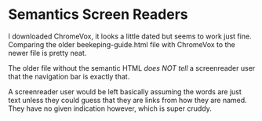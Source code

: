 # Semantics Screen Readers

I downloaded ChromeVox, it looks a little dated but seems to work just fine. Comparing the older beekeping-guide.html file with ChromeVox to the newer file is pretty neat.

The older file without the semantic HTML *does NOT tell* a screenreader user that the navigation bar is exactly that. 

A screenreader user would be left basically assuming the words are just text unless they could guess that they are links from how they are named. They have no given indication however, which is super cruddy. 